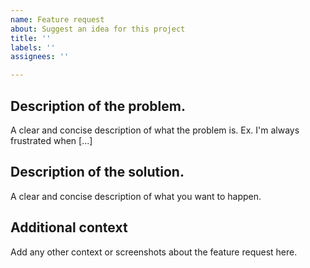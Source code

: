 ```yaml
---
name: Feature request
about: Suggest an idea for this project
title: ''
labels: ''
assignees: ''

---
```


## **Description of the problem.**
A clear and concise description of what the problem is. Ex. I'm always frustrated when [...]

## **Description of the solution.**
A clear and concise description of what you want to happen.

## **Additional context**
Add any other context or screenshots about the feature request here.


